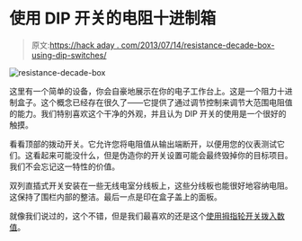 # 使用 DIP 开关的电阻十进制箱

> 原文:[https://hack aday . com/2013/07/14/resistance-decade-box-using-dip-switches/](https://hackaday.com/2013/07/14/resistance-decade-box-using-dip-switches/)

![resistance-decade-box](../Images/d2f52844e0689c56e8a29c8d0b4608e8.png)

这里有一个简单的设备，你会自豪地展示在你的电子工作台上。这是一个阻力十进制盒子。这个概念已经存在很久了——它提供了通过调节控制来调节大范围电阻值的能力。我们特别喜欢这个干净的外观，并且认为 DIP 开关的使用是一个很好的触摸。

看看顶部的拨动开关。它允许您将电阻值从输出端断开，以便用您的仪表测试它们。这看起来可能没什么，但是伪造你的开关设置可能会最终毁掉你的目标项目。我们不会忘记这一特性的价值。

双列直插式开关安装在一些无线电室分线板上，这些分线板也能很好地容纳电阻。这保持了围栏内部的整洁。最后一点是印在盒子盖上的面板。

就像我们说过的，这个不错，但是我们最喜欢的还是这个[使用拇指轮开关拨入数值](http://hackaday.com/2012/08/21/building-a-resistor-substitution-decade-box/)。